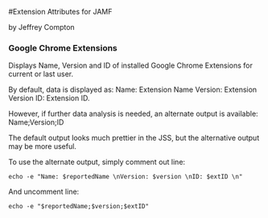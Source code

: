 #Extension Attributes for JAMF

by Jeffrey Compton

### Google Chrome Extensions

Displays Name, Version and ID of installed Google Chrome Extensions for current or last user. 

By default, data is displayed as: Name: Extension Name Version: Extension Version ID: Extension ID. 

However, if further data analysis is needed, an alternate output is available: Name;Version;ID 

The default output looks much prettier in the JSS, but the alternative output may be more useful. 

To use the alternate output, simply comment out line:

`echo -e "Name: $reportedName \nVersion: $version \nID: $extID \n" `

And uncomment line:

`echo -e "$reportedName;$version;$extID"`

